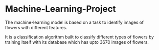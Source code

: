 # Machine-Learning-Project

The machine-learning model is based on a task to identify images of flowers with different features.


It is a classification algorithm built to classify different types of flowers by training itself with its database which has upto 3670 images of flowers.

